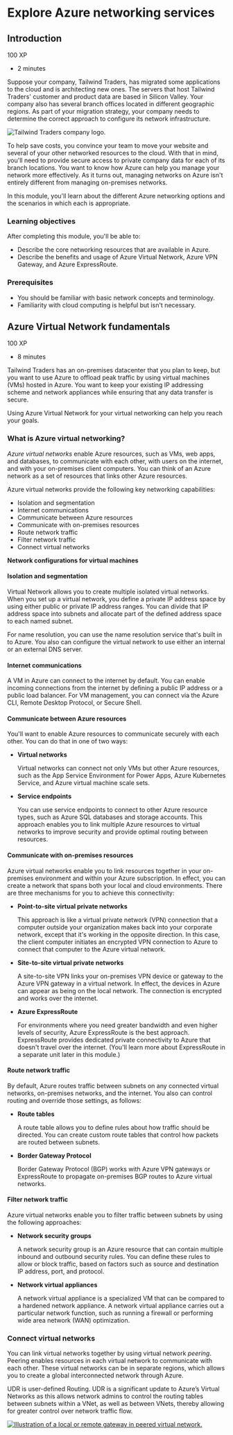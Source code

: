 # Explore Azure networking services



## Introduction

100 XP

* 2 minutes

Suppose your company, Tailwind Traders, has migrated some applications to the cloud and is architecting new ones. The servers that host Tailwind Traders' customer and product data are based in Silicon Valley. Your company also has several branch offices located in different geographic regions. As part of your migration strategy, your company needs to determine the correct approach to configure its network infrastructure.

![Tailwind Traders company logo.](https://docs.microsoft.com/en-gb/learn/azure-fundamentals/shared/media/tailwind-traders-logo.png)

To help save costs, you convince your team to move your website and several of your other networked resources to the cloud. With that in mind, you'll need to provide secure access to private company data for each of its branch locations. You want to know how Azure can help you manage your network more effectively. As it turns out, managing networks on Azure isn't entirely different from managing on-premises networks.

In this module, you'll learn about the different Azure networking options and the scenarios in which each is appropriate.

### Learning objectives <a id="learning-objectives"></a>

After completing this module, you'll be able to:

* Describe the core networking resources that are available in Azure.
* Describe the benefits and usage of Azure Virtual Network, Azure VPN Gateway, and Azure ExpressRoute.

### Prerequisites <a id="prerequisites"></a>

* You should be familiar with basic network concepts and terminology.
* Familiarity with cloud computing is helpful but isn't necessary.

## Azure Virtual Network fundamentals

100 XP

* 8 minutes

Tailwind Traders has an on-premises datacenter that you plan to keep, but you want to use Azure to offload peak traffic by using virtual machines \(VMs\) hosted in Azure. You want to keep your existing IP addressing scheme and network appliances while ensuring that any data transfer is secure.

Using Azure Virtual Network for your virtual networking can help you reach your goals.

### What is Azure virtual networking? <a id="what-is-azure-virtual-networking"></a>

_Azure virtual networks_ enable Azure resources, such as VMs, web apps, and databases, to communicate with each other, with users on the internet, and with your on-premises client computers. You can think of an Azure network as a set of resources that links other Azure resources.

Azure virtual networks provide the following key networking capabilities:

* Isolation and segmentation
* Internet communications
* Communicate between Azure resources
* Communicate with on-premises resources
* Route network traffic
* Filter network traffic
* Connect virtual networks

**Network configurations for virtual machines**

#### Isolation and segmentation <a id="isolation-and-segmentation"></a>

Virtual Network allows you to create multiple isolated virtual networks. When you set up a virtual network, you define a private IP address space by using either public or private IP address ranges. You can divide that IP address space into subnets and allocate part of the defined address space to each named subnet.

For name resolution, you can use the name resolution service that's built in to Azure. You also can configure the virtual network to use either an internal or an external DNS server.

#### Internet communications <a id="internet-communications"></a>

A VM in Azure can connect to the internet by default. You can enable incoming connections from the internet by defining a public IP address or a public load balancer. For VM management, you can connect via the Azure CLI, Remote Desktop Protocol, or Secure Shell.

#### Communicate between Azure resources <a id="communicate-between-azure-resources"></a>

You'll want to enable Azure resources to communicate securely with each other. You can do that in one of two ways:

* **Virtual networks**

  Virtual networks can connect not only VMs but other Azure resources, such as the App Service Environment for Power Apps, Azure Kubernetes Service, and Azure virtual machine scale sets.

* **Service endpoints**

  You can use service endpoints to connect to other Azure resource types, such as Azure SQL databases and storage accounts. This approach enables you to link multiple Azure resources to virtual networks to improve security and provide optimal routing between resources.

#### Communicate with on-premises resources <a id="communicate-with-on-premises-resources"></a>

Azure virtual networks enable you to link resources together in your on-premises environment and within your Azure subscription. In effect, you can create a network that spans both your local and cloud environments. There are three mechanisms for you to achieve this connectivity:

* **Point-to-site virtual private networks**

  This approach is like a virtual private network \(VPN\) connection that a computer outside your organization makes back into your corporate network, except that it's working in the opposite direction. In this case, the client computer initiates an encrypted VPN connection to Azure to connect that computer to the Azure virtual network.

* **Site-to-site virtual private networks**

  A site-to-site VPN links your on-premises VPN device or gateway to the Azure VPN gateway in a virtual network. In effect, the devices in Azure can appear as being on the local network. The connection is encrypted and works over the internet.

* **Azure ExpressRoute**

  For environments where you need greater bandwidth and even higher levels of security, Azure ExpressRoute is the best approach. ExpressRoute provides dedicated private connectivity to Azure that doesn't travel over the internet. \(You'll learn more about ExpressRoute in a separate unit later in this module.\)

#### Route network traffic <a id="route-network-traffic"></a>

By default, Azure routes traffic between subnets on any connected virtual networks, on-premises networks, and the internet. You also can control routing and override those settings, as follows:

* **Route tables**

  A route table allows you to define rules about how traffic should be directed. You can create custom route tables that control how packets are routed between subnets.

* **Border Gateway Protocol**

  Border Gateway Protocol \(BGP\) works with Azure VPN gateways or ExpressRoute to propagate on-premises BGP routes to Azure virtual networks.

#### Filter network traffic <a id="filter-network-traffic"></a>

Azure virtual networks enable you to filter traffic between subnets by using the following approaches:

* **Network security groups**

  A network security group is an Azure resource that can contain multiple inbound and outbound security rules. You can define these rules to allow or block traffic, based on factors such as source and destination IP address, port, and protocol.

* **Network virtual appliances**

  A network virtual appliance is a specialized VM that can be compared to a hardened network appliance. A network virtual appliance carries out a particular network function, such as running a firewall or performing wide area network \(WAN\) optimization.

### Connect virtual networks <a id="connect-virtual-networks"></a>

You can link virtual networks together by using virtual network _peering_. Peering enables resources in each virtual network to communicate with each other. These virtual networks can be in separate regions, which allows you to create a global interconnected network through Azure.

UDR is user-defined Routing. UDR is a significant update to Azure’s Virtual Networks as this allows network admins to control the routing tables between subnets within a VNet, as well as between VNets, thereby allowing for greater control over network traffic flow.

[![Illustration of a local or remote gateway in peered virtual network.](https://docs.microsoft.com/en-gb/learn/azure-fundamentals/azure-networking-fundamentals/media/local-or-remote-gateway-in-peered-virual-network.png)](https://docs.microsoft.com/en-gb/learn/azure-fundamentals/azure-networking-fundamentals/media/local-or-remote-gateway-in-peered-virual-network-expanded.png#lightbox)

